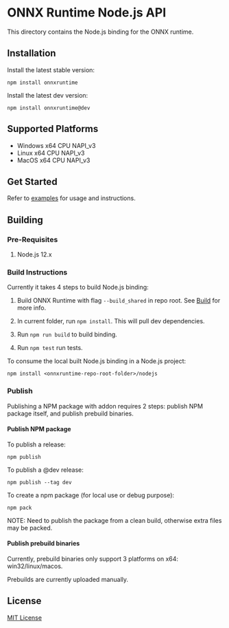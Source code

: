 # ONNX Runtime Node.js API

This directory contains the Node.js binding for the ONNX runtime.

## Installation

Install the latest stable version:

```
npm install onnxruntime
```

Install the latest dev version:

```
npm install onnxruntime@dev
```

## Supported Platforms

- Windows x64 CPU NAPI_v3
- Linux x64 CPU NAPI_v3
- MacOS x64 CPU NAPI_v3

## Get Started

Refer to [examples](./examples/README.md) for usage and instructions.

## Building

### Pre-Requisites

1.  Node.js 12.x

### Build Instructions

Currently it takes 4 steps to build Node.js binding:

1.  Build ONNX Runtime with flag `--build_shared` in repo root. See [Build](../BUILD.md) for more info.

2.  In current folder, run `npm install`. This will pull dev dependencies.

3.  Run `npm run build` to build binding.

4.  Run `npm test` run tests.

To consume the local built Node.js binding in a Node.js project:

```
npm install <onnxruntime-repo-root-folder>/nodejs
```

### Publish

Publishing a NPM package with addon requires 2 steps: publish NPM package itself, and publish prebuild binaries.

#### Publish NPM package

To publish a release:

```
npm publish
```

To publish a @dev release:

```
npm publish --tag dev
```

To create a npm package (for local use or debug purpose):

```
npm pack
```

NOTE: Need to publish the package from a clean build, otherwise extra files may be packed.

#### Publish prebuild binaries

Currently, prebuild binaries only support 3 platforms on x64: win32/linux/macos.

Prebuilds are currently uploaded manually.

## License

[MIT License](https://github.com/Microsoft/onnxruntime/blob/master/LICENSE)
